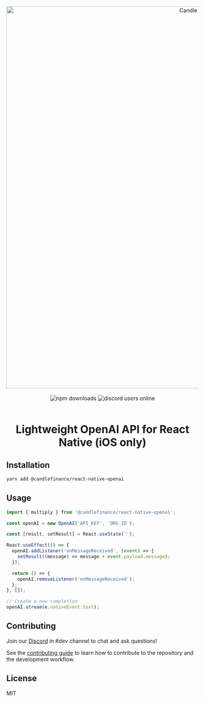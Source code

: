 <div align="center">
  <img margin="auto" width="1000px" src="https://github.com/candlefinance/react-native-openai/assets/12258850/cba19df9-1083-4d43-a291-ffdcd5cf6c7c" alt="Candle / OpenAI">
</div>

<br/>

<div align="center">
  <img alt="npm downloads" src="https://img.shields.io/npm/dw/@candlefinance/react-native-openai?logo=npm&label=NPM%20downloads&cacheSeconds=3600"/>
  <img alt="discord users online" src="https://discord.gg/qnAgjxhg6n" 
  target="_blank"
  />
</div>

<br/>

<h1 align="center">
  Lightweight OpenAI API for React Native (iOS only)
</h1>

## Installation

```sh
yarn add @candlefinance/react-native-openai
```

## Usage

```js
import { multiply } from '@candlefinance/react-native-openai';

const openAI = new OpenAI('API_KEY', 'ORG_ID');

const [result, setResult] = React.useState('');

React.useEffect(() => {
  openAI.addListener('onMessageReceived', (event) => {
    setResult((message) => message + event.payload.message);
  });

  return () => {
    openAI.removeListener('onMessageReceived');
  };
}, []);

// Create a new completion
openAI.stream(e.nativeEvent.text);
```

## Contributing

Join our [Discord](https://discord.gg/qnAgjxhg6n) in #dev channel to chat and ask questions!

See the [contributing guide](CONTRIBUTING.md) to learn how to contribute to the repository and the development workflow.

## License

MIT

